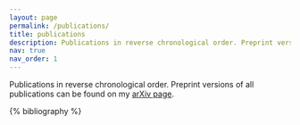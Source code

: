 ```yaml
---
layout: page
permalink: /publications/
title: publications
description: Publications in reverse chronological order. Preprint versions of all publications can be found on my <a href="https://arxiv.org/a/weber_j_1.html">arXiv page</a>.
nav: true
nav_order: 1
---
```


<!-- _pages/publications.md -->

<p> 
    Publications in reverse chronological order. Preprint versions of all publications can be found on my <a href="https://arxiv.org/a/weber_j_1.html">arXiv page</a>.
</p>

<div class="publications">

{% bibliography %}

</div>
